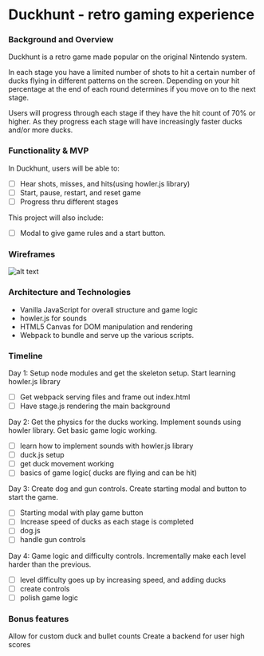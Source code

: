 # Duckhunt - retro gaming experience


### Background and Overview
Duckhunt is a retro game made popular on the original Nintendo system.

In each stage you have a limited number of shots to hit a certain number of  ducks flying in different patterns on the screen. Depending on your hit percentage at the end of each round determines if you move on to the next stage.

Users will progress through each stage if they have the hit count of 70% or higher. As they progress each stage will have increasingly faster ducks and/or more ducks.

### Functionality & MVP

In Duckhunt, users will be able to:
- [ ] Hear shots, misses, and hits(using howler.js library)
- [ ] Start, pause, restart, and reset game
- [ ] Progress thru different stages

This project will also include:

- [ ] Modal to give game rules and a start button.

### Wireframes

![alt text](https://preview.uxpin.com/00043e74063364151ce1f6bf1f5a03f901b55d52)

### Architecture and Technologies

* Vanilla JavaScript for overall structure and game logic
* howler.js for sounds
* HTML5 Canvas for DOM manipulation and rendering
* Webpack to bundle and serve up the various scripts.

### Timeline

Day 1: Setup node modules and get the skeleton setup. Start learning howler.js library

- [ ] Get webpack serving files and frame out index.html
- [ ] Have stage.js rendering the main background

Day 2: Get the physics for the ducks working. Implement sounds using howler library. Get basic game logic working.

- [ ] learn how to implement sounds with howler.js library
- [ ] duck.js setup
- [ ] get duck movement working
- [ ] basics of game logic( ducks are flying and can be hit)

Day 3: Create dog and gun controls. Create starting modal and button to start the game.

- [ ] Starting modal with play game button
- [ ] Increase speed of ducks as each stage is completed
- [ ] dog.js
- [ ] handle gun controls

Day 4: Game logic and difficulty controls. Incrementally make each level harder than the previous.

- [ ] level difficulty goes up by increasing speed, and adding ducks
- [ ] create controls
- [ ] polish game logic

### Bonus features

Allow for custom duck and bullet counts
Create a backend for user high scores
